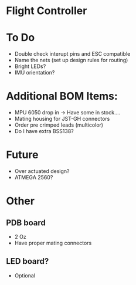 # Flight Controller
# To Do
- Double check interupt pins and ESC compatible
- Name the nets (set up design rules for routing)
- Bright LEDs?
- IMU orientation? 

# Additional BOM Items:
- MPU 6050 drop in -> Have some in stock....
- Mating housing for JST-GH connectors
- Order pre crimped leads (multicolor)
- Do I have extra BSS138?

# Future
- Over actuated design? 
- ATMEGA 2560?


# Other
## PDB board
- 2 Oz 
- Have proper mating connectors

## LED board?
- Optional